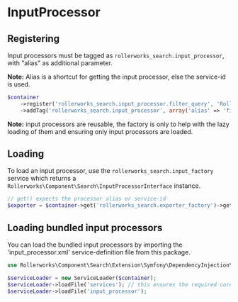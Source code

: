 InputProcessor
==============

## Registering

Input processors must be tagged as `rollerworks_search.input_processor`,
with "alias" as additional parameter.

**Note:** Alias is a shortcut for getting the input processor, else the
service-id is used.

```php
$container
    ->register('rollerworks_search.input_processor.filter_query', 'Rollerworks\Component\Search\Input\FilterQuery')
    ->addTag('rollerworks_search.input_processor', array('alias' => 'filter_query'));
```

**Note:** input processors are reusable, the factory is only to help with
the lazy loading of them and ensuring only input processors are loaded.

## Loading

To load an input processor, use the `rollerworks_search.input_factory` service
which returns a `Rollerworks\Component\Search\InputProcessorInterface` instance.

```php
// get() expects the processor alias or service-id
$exporter = $container->get('rollerworks_search.exporter_factory')->get('filter_query');
```

## Loading bundled input processors

You can load the bundled input processors by importing the 'input_processor.xml'
service-definition file from this package.

```php
use Rollerworks\Component\Search\Extension\Symfony\DependencyInjection\ServiceLoader;

$serviceLoader = new ServiceLoader($container);
$serviceLoader->loadFile('services'); // this ensures the required core services are registered
$serviceLoader->loadFile('input_processor');
```
